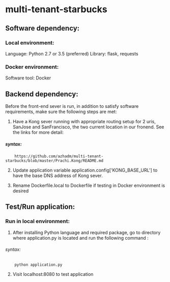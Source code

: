 # multi-tenant-starbucks

## Software dependency:

### Local environment:

Language: Python 2.7 or 3.5 (preferred)
Library: flask, requests

### Docker environment:

Software tool: Docker

## Backend dependency:

Before the front-end sever is run, in addition to satisfy software requirements, make sure the following steps are met:

1. Have a Kong sever running with appropriate routing setup for 2 uris, SanJose and SanFrancisco, the two current location in our fronend. See the links for more detail:

#####   syntax:
        https://github.com/azhadm/multi-tenant-starbucks/blob/master/Prachi.Kong/README.md

2. Update application variable application.config['KONG_BASE_URL'] to have the base DNS address of Kong sever.

3. Rename Dockerfile.local to Dockerfile if testing in Docker environment is desired

## Test/Run application:

### Run in local environment:

1. After installing Python language and required package, go to directory where application.py is located and run the following command : 

######  syntax:
        python application.py

2. Visit localhost:8080 to test application
